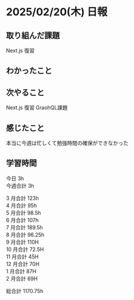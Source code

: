 # 2025/02/20(木) 日報

## 取り組んだ課題
Next.js 復習

## わかったこと


## 次やること
Next.js 復習
GraohQL課題

## 感じたこと
本当に今週は忙しくて勉強時間の確保ができなかった

## 学習時間

今日 3h
<br />
今週合計 3h
<br />

3 月合計 123h
<br />
4 月合計 95h
<br />
5 月合計 98.5h
<br />
6 月合計 107h
<br />
7 月合計 189.5h
<br />
8 月合計 96.25h
<br />
9 月合計 110H
<br />
10 月合計 72.5H
<br />
11 月合計 45H
<br />
12 月合計 70H
<br />
1 月合計 87H
<br />
2 月合計 69H

総合計 1170.75h
